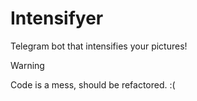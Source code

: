 # Intensifyer
Telegram bot that intensifies your pictures!

> [!WARNING]
> Code is a mess, should be refactored. :(
